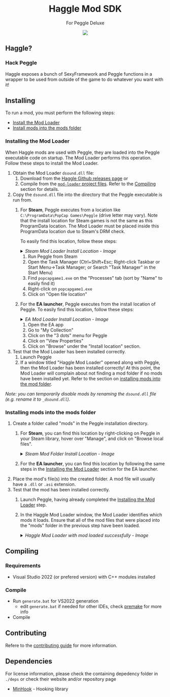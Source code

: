 <h1 align="center"> Haggle Mod SDK </h1>
<p align="center"> For Peggle Deluxe </p>

<p align="center">
  <img src="./docs/images/example-mod.png">
</p>

## Haggle?
### Hack Peggle
Haggle exposes a bunch of SexyFramework and Peggle functions in a wrapper to be used from outside of the game to do whatever you want with it!

## Installing
To run a mod, you must perform the following steps:
- [Install the Mod Loader](#installing-the-mod-loader)
- [Install mods into the mods folder](#installing-mods-into-the-mods-folder)

### Installing the Mod Loader
When Haggle mods are used with Peggle, they are loaded into the Peggle executable code on startup.
The Mod Loader performs this operation. Follow these steps to install the Mod Loader.
1. Obtain the Mod Loader `dsound.dll` file:
   1. Download from the [Haggle Github releases page](https://github.com/PeggleCommunity/haggle/releases) or
   2. Compile from the [`mod-loader` project files](src/mod-loader/). Refer to the [Compiling](#compiling) section for details.
2. Copy the `dsound.dll` file into the directory that the Peggle executable is run from.
   1. For **Steam**, Peggle executes from a location like `C:\ProgramData\PopCap Games\Peggle` (drive letter may vary).
      Note that the install location for Steam games is not the same as this ProgramData location.
      The Mod Loader must be placed inside this ProgramData location due to Steam's DRM check.

      To easily find this location, follow these steps:

      <details>
        <summary><i>Steam Mod Loader Install Location - Image</i></summary>
        <p>
          <img src="./docs/images/Steam_Loader_InstallLocation.png">
        </p>
      </details>

      1. Run Peggle from Steam
      2. Open the Task Manager (Ctrl+Shift+Esc; Right-click Taskbar or Start Menu->Task Manager; or Search "Task Manager" in the Start Menu)
      3. Find `popcapgame1.exe` on the "Processes" tab (sort by "Name" to easily find it)
      4. Right-click on `popcapgame1.exe`
      5. Click on "Open file location"
   2. For the **EA launcher**, Peggle executes from the install location of Peggle.
      To easily find this location, follow these steps:
      <details>
        <summary><i>EA Mod Loader Install Location - Image</i></summary>
        <p>
          <img src="./docs/images/EA_InstallLocation.png">
        </p>
      </details>

      1. Open the EA app
      2. Go to "My Collection"
      3. Click on the "3 dots" menu for Peggle
      4. Click on "View Properties"
      5. Click on "Browse" under the "Install location" section.
3. Test that the Mod Loader has been installed correctly.
   1. Launch Peggle
   2. If a window titled "Haggle Mod Loader" opened along with Peggle, then the Mod Loader has been installed correctly!
      At this point, the Mod Loader will complain about not finding a mod folder if no mods have been installed yet.
      Refer to the section on [installing mods into the mod folder](#installing-mods-into-the-mods-folder).

*Note: you can temporarily disable mods by renaming the `dsound.dll` file (e.g. rename it to `_dsound.dll`).*

### Installing mods into the mods folder
1. Create a folder called "mods" in the Peggle installation directory.
   1. For **Steam**, you can find this location by right-clicking on Peggle in your Steam library, hover over "Manage", and click on "Browse local files".

      <details>
        <summary><i>Steam Mod Folder Install Location - Image</i></summary>
        <p>
          <img src="./docs/images/Steam_Mods_InstallLocation.png">
        </p>
      </details>
   2. For the **EA launcher**, you can find this location by following the same steps in the [Installing the Mod Loader](#installing-the-mod-loader) section for the EA launcher.
2. Place the mod's file(s) into the created folder. A mod file will usually have a `.dll` or `.asi` extension.
3. Test that the mod has been installed correctly.
   1. Launch Peggle, having already completed the [Installing the Mod Loader](#installing-the-mod-loader) step.
   2. In the Haggle Mod Loader window, the Mod Loader identifies which mods it loads.
      Ensure that all of the mod files that were placed into the "mods" folder in the previous step have been loaded.

      <details>
        <summary><i>Haggle Mod Loader with mod loaded successfully - Image</i></summary>
        <p>
          <img src="./docs/images/Haggle_Mod_Loader_with_Example_Mod_loaded.png">
        </p>
      </details>

## Compiling
### Requirements
- Visual Studio 2022 (or prefered version) with C++ modules installed

### Compile
- Run `generate.bat` for VS2022 generation
  - edit `generate.bat` if needed for other IDEs, check [premake](https://premake.github.io/docs/Using-Premake/) for more info
- Compile


## Contributing
Refere to the [contributing guide](https://github.com/PeggleCommunity/haggle/blob/master/CONTRIBUTING.md) for more information.

## Dependencies
For license information, please check the containing depedency folder in `./deps` or check their website and/or repository page
- [MinHook](https://github.com/TsudaKageyu/minhook) - Hooking library
